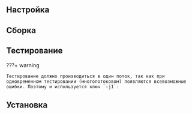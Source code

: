 <pkg :name="'gperf'" instsize showsbu2></pkg>

## Настройка

<package-script :package="'gperf'" :type="'configure'"></package-script>

## Сборка

<package-script :package="'gperf'" :type="'build'"></package-script>

## Тестирование

???+ warning

    Тестирование должно производиться в один поток, так как при одновременном тестировании (многопотоковом) появляются всевозможные ошибки. Поэтому и используется ключ `-j1`:

<package-script :package="'gperf'" :type="'test'"></package-script>

## Установка

<package-script :package="'gperf'" :type="'install'"></package-script>

<script>
	new Vue({ el: '#main' })
</script>
